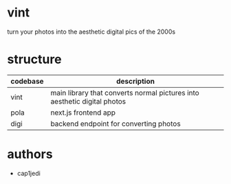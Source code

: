 # vint
turn your photos into the aesthetic digital pics of the 2000s

# structure
| codebase | description |
| --- | --- |
| vint | main library that converts normal pictures into aesthetic digital photos
| pola | next.js frontend app | 
| digi | backend endpoint for converting photos | 

# authors
- cap1jedi
